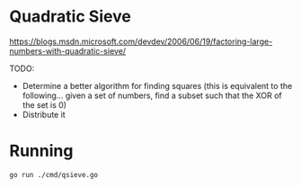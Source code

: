 # Quadratic Sieve

https://blogs.msdn.microsoft.com/devdev/2006/06/19/factoring-large-numbers-with-quadratic-sieve/

TODO:
 - Determine a better algorithm for finding squares (this is equivalent to the following... given a set of numbers, find a subset such that the XOR of the set is 0)
 - Distribute it

# Running

`go run ./cmd/qsieve.go`

